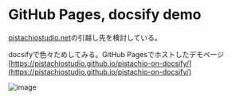 # GitHub Pages, docsify demo

[pistachiostudio.net](https://pistachiostudio.net/)の引越し先を検討している。

docsifyで色々ためしてみる。GitHub Pagesでホストしたデモページ  
[https://pistachiostudio.github.io/pistachio-on-docsify/](https://pistachiostudio.github.io/pistachio-on-docsify/)

![image](https://user-images.githubusercontent.com/4445606/179336234-77d5e794-be38-41cb-b589-e2cd5e336a74.png)
